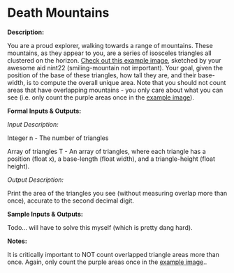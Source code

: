 # Death Mountains
<div class="md"><p><strong>Description:</strong></p>
<p>You are a proud explorer, walking towards a range of mountains. These mountains, as they appear to you, are a series of isosceles triangles all clustered on the horizon. <a href="http://imgur.com/a/lyhMt">Check out this example image</a>, sketched by your awesome aid nint22 (smiling-mountain not important). Your goal, given the position of the base of these triangles, how tall they are, and their base-width, is to compute the overall unique area. Note that you should not count areas that have overlapping mountains - you only care about what you can see (i.e. only count the purple areas once in the <a href="http://imgur.com/a/lyhMt">example image</a>).</p>
<p><strong>Formal Inputs &amp; Outputs:</strong></p>
<p><em>Input Description:</em></p>
<p>Integer n - The number of triangles</p>
<p>Array of triangles T - An array of triangles, where each triangle has a position (float x), a base-length (float width), and a triangle-height (float height).</p>
<p><em>Output Description:</em></p>
<p>Print the area of the triangles you see (without measuring overlap more than once), accurate to the second decimal digit.</p>
<p><strong>Sample Inputs &amp; Outputs:</strong></p>
<p>Todo... will have to solve this myself (which is pretty dang hard).</p>
<p><strong>Notes:</strong></p>
<p>It is critically important to NOT count overlapped triangle areas more than once. Again, only count the purple areas once in the <a href="http://imgur.com/a/lyhMt">example image</a>..</p>
</div>

